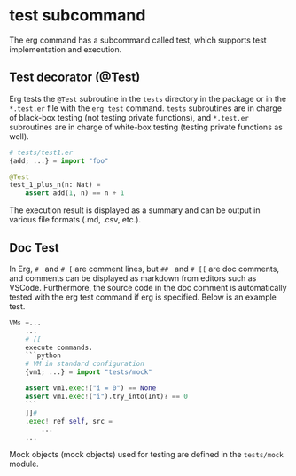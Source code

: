 # test subcommand

The erg command has a subcommand called test, which supports test implementation and execution.

## Test decorator (@Test)

Erg tests the `@Test` subroutine in the `tests` directory in the package or in the `*.test.er` file with the `erg test` command.
`tests` subroutines are in charge of black-box testing (not testing private functions), and `*.test.er` subroutines are in charge of white-box testing (testing private functions as well).

```python
# tests/test1.er
{add; ...} = import "foo"

@Test
test_1_plus_n(n: Nat) =
    assert add(1, n) == n + 1
```

The execution result is displayed as a summary and can be output in various file formats (.md, .csv, etc.).

## Doc Test

In Erg, `# ` and `# [` are comment lines, but `## ` and `# [[` are doc comments, and comments can be displayed as markdown from editors such as VSCode.
Furthermore, the source code in the doc comment is automatically tested with the erg test command if erg is specified.
Below is an example test.

```python
VMs =...
    ...
    # [[
    execute commands.
    ```python
    # VM in standard configuration
    {vm1; ...} = import "tests/mock"

    assert vm1.exec!("i = 0") == None
    assert vm1.exec!("i").try_into(Int)? == 0
    ```
    ]]# 
    .exec! ref self, src =
        ...
    ...
```

Mock objects (mock objects) used for testing are defined in the `tests/mock` module.